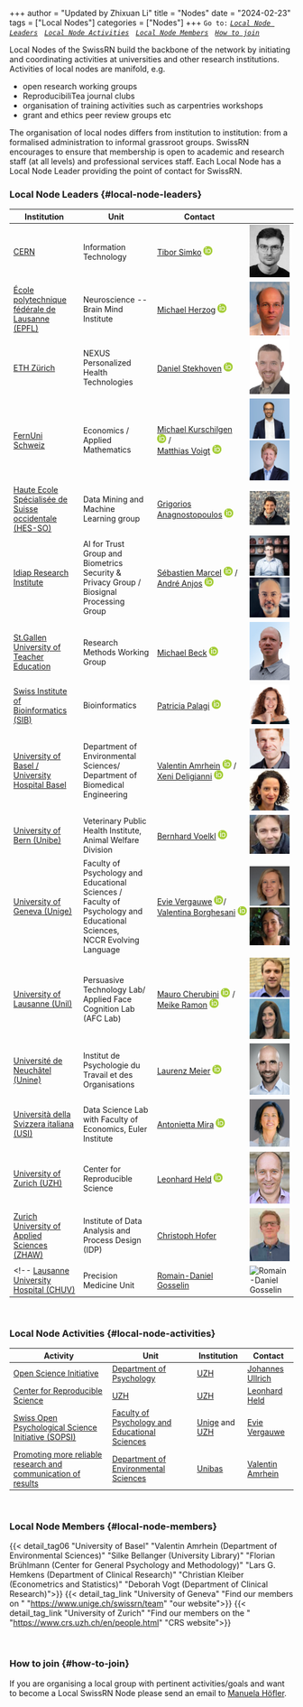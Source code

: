 +++
author = "Updated by Zhixuan Li"
title = "Nodes"
date = "2024-02-23"
tags = ["Local Nodes"]
categories = ["Nodes"]
+++
`Go to:` [*`Local Node Leaders`*](#local-node-leaders)    &nbsp; [*`Local Node Activities`*](#local-node-activities)    &nbsp; [*`Local Node Members`*](#local-node-members)    &nbsp; [*`How to join`*](#how-to-join)

Local Nodes of the SwissRN build the backbone of the network by initiating and coordinating activities at universities and other research institutions. Activities of local nodes are manifold, e.g.

* open research working groups
* ReproducibiliTea journal clubs
* organisation of training activities such as carpentries workshops
* grant and ethics peer review groups etc

The organisation of local nodes differs from institution to institution: from a formalised administration to informal grassroot groups. SwissRN encourages to ensure that membership is open to academic and research staff (at all levels) and professional services staff. Each Local Node has a Local Node Leader providing the point of contact for SwissRN.

### Local Node Leaders {#local-node-leaders}
Institution |  Unit |   Contact   |  |
--------------|---|-------------|---|
[CERN](https://home.cern/) | Information Technology | [Tibor Simko](https://orcid.org/0000-0001-7202-5803) <a href="https://orcid.org/0000-0001-7202-5803"><img alt="ORCID" src="./../img/ORCIDiD_icon16x16.png" style="height:16px; width:16px" /></a> | ![Tibor Simko](./../img/pic_TiborSimko.jpeg)  |
[&Eacute;cole polytechnique f&eacute;d&eacute;rale de Lausanne (EPFL)](https://www.epfl.ch/en/) | Neuroscience -- Brain Mind Institute | [Michael Herzog](https://www.epfl.ch/labs/lpsy/team/herzog/) <a href="https://orcid.org/0000-0001-5433-1030"><img alt="ORCID" src="./../img/ORCIDiD_icon16x16.png" style="height:16px; width:16px" /></a>| ![Michael Herzog](./../img/pic_MichaelHerzog.jpg)  |
[ETH Z&uuml;rich](https://www.ethz.ch) | NEXUS Personalized Health Technologies | <nobr>[Daniel Stekhoven](https://www.nexus.ethz.ch/about/people1/person-detail.html?persid=143058) <a href="https://orcid.org/0000-0003-3163-3161"><img alt="ORCID" src="./../img/ORCIDiD_icon16x16.png" style="height:16px; width:16px" /></a> | ![Daniel Stekhoven](./../img/pic_DanielStekhoven.jpeg)  |
[FernUni Schweiz](https://fernuni.ch)| Economics / Applied Mathematics | [Michael Kurschilgen](https://fernuni.ch/profil/michael-kurschilgen)  <a href="https://orcid.org/0000-0001-6109-4969"><img alt="ORCID" src="./../img/ORCIDiD_icon16x16.png" style="height:16px; width:16px" /></a> / <br> [Matthias Voigt](https://fernuni.ch/matthias-voigt/) <a href="https://orcid.org/0000-0001-8491-1861"><img alt="ORCID" src="./../img/ORCIDiD_icon16x16.png" style="height:16px; width:16px" /></a> | ![Michael Kurschilgen](./../img/pic_MichaelKurschilgen.jpg) ![Matthias Voigt](./../img/pic_MatthiasVoigt.png)  |
[Haute Ecole Spécialisée de Suisse occidentale (HES-SO)](https://www.hes-so.ch/de/startseite) |Data Mining and Machine Learning group  | [Grigorios Anagnostopoulos](http://dmml.ch/grigorios-anagnostopoulos/) <a href="https://orcid.org/0000-0002-8643-7427"><img alt="ORCID" src="./../img/ORCIDiD_icon16x16.png" style="height:16px; width:16px" /></a> | ![Grigorios Anagnostopoulos](./../img/pic_GrigoriosAnagnostopoulos.jpeg)  |
[Idiap Research Institute](https://www.idiap.ch/en/about)| AI for Trust Group and Biometrics Security & Privacy Group /<br> Biosignal Processing Group | <nobr>[Sébastien Marcel](https://www.idiap.ch/en/people/directory/128) <a href="https://orcid.org/0000-0002-2497-9140"><img alt="ORCID" src="./../img/ORCIDiD_icon16x16.png" style="height:16px; width:16px" /></a> /<br> [André Anjos](https://anjos.ai) <a href="https://orcid.org/0000-0001-7248-4014"><img alt="ORCID" src="./../img/ORCIDiD_icon16x16.png" style="height:16px; width:16px" /></a> | ![Sébastien Marcel](./../img/pic_sebastien-marcel-148x148.jpg) ![André Anjos](./../img/pic_andre-anjos-148x148.jpg)  |
[St.Gallen University of Teacher Education](https://www.phsg.ch/en)|Research Methods Working Group| [Michael Beck](https://www.phsg.ch/de/team/prof-dr-michael-beck) <a href="https://orcid.org/0000-0001-7548-8029"><img alt="ORCID" src="./../img/ORCIDiD_icon16x16.png" style="height:16px; width:16px" /></a> | ![Michael Beck](./../img/pic_MichaelBeck.jpg) |
[Swiss Institute of Bioinformatics (SIB)](https://www.sib.swiss/) |Bioinformatics |[Patricia Palagi](https://www.sib.swiss/directory?cn=patricia%20palagi) <a href="https://orcid.org/0000-0001-9062-6303"><img alt="ORCID" src="./../img/ORCIDiD_icon16x16.png" style="height:16px; width:16px" /></a> | ![Patricia Palagi](./../img/pic_PatriciaPalagi.jpg)  |
[University of Basel / ](https://www.unibas.ch/en.html) <br>[University Hospital Basel](https://www.unispital-basel.ch/)| Department of Environmental Sciences/ Department of Biomedical Engineering| <nobr>[Valentin Amrhein](https://camargue.unibas.ch/en/team/valentin-amrhein/) <a href="https://orcid.org/0000-0001-5173-4571"><img alt="ORCID" src="./../img/ORCIDiD_icon16x16.png" style="height:16px; width:16px" /></a> / <br> <nobr>[Xeni Deligianni](https://www.xenideligianni.com) <a href="https://orcid.org/0000-0001-9968-223X"><img alt="ORCID" src="./../img/ORCIDiD_icon16x16.png" style="height:16px; width:16px" /></a> | ![Valentin Amrhein](./../img/pic_ValentinAmrhein.jpeg) ![Xeni Deligianni](./../img/pic_XeniaDeligianni.jpeg) |
[University of Bern (Unibe)](https://www.unibe.ch/index_eng.html)| Veterinary Public Health Institute, Animal Welfare Division | <nobr>[Bernhard Voelkl](https://www.tierschutz.vetsuisse.unibe.ch/about_us/personnel/dr_voelkl_bernhard/index_eng.html#pane740819) <a href="https://orcid.org/0000-0001-5454-2508"><img alt="ORCID" src="./../img/ORCIDiD_icon16x16.png" style="height:16px; width:16px" /></a> | ![Bernhard Voelkl](./../img/pic_BernhardVoelkl.jpg) |
[University of Geneva (Unige)](https://www.unige.ch)| Faculty of Psychology and Educational Sciences /<br> Faculty of Psychology and Educational Sciences,<br>NCCR Evolving Language | [Evie Vergauwe](https://neurocenter-unige.ch/research-groups/evie-vergauwe/) <a href="https://orcid.org/0000-0002-7339-2370"><img alt="ORCID" src="./../img/ORCIDiD_icon16x16.png" style="height:16px; width:16px" /></a>/ <nobr> [Valentina Borghesani](https://valentina.borghesani.org) <a href="https://orcid.org/0000-0002-7909-8631"><img alt="ORCID" src="./../img/ORCIDiD_icon16x16.png" style="height:16px; width:16px" /></a> | ![Evie Vergauwe](./../img/pic_EvieVergauwe.jpg) ![Valentina Borghesani](./../img/pic_ValentinaBorghesani.jpeg) |
[University of Lausanne (Unil)](https://www.unil.ch/index.html)| Persuasive Technology Lab/ <br> Applied Face Cognition Lab (AFC Lab) | <nobr>[Mauro Cherubini](https://www.maurocherubini.it) <a href="https://orcid.org/0000-0002-1860-6110"><img alt="ORCID" src="./../img/ORCIDiD_icon16x16.png" style="height:16px; width:16px" /></a> / <br> [Meike Ramon](https://afclab.org/) <a href="https://orcid.org/0000-0001-5753-5493"><img alt="ORCID" src="./../img/ORCIDiD_icon16x16.png" style="height:16px; width:16px" /></a> | ![Mauro Cherubini](./../img/pic_MauroCherubini.png) ![Meike Ramon](./../img/pic_MeikeRamon.jpg)  |
[Universit&eacute; de Neuch&acirc;tel (Unine)](https://www.unine.ch/unine/home.html)| Institut de Psychologie du Travail et des Organisations | [Laurenz Meier](https://www.unine.ch/ipto/home/collaborateurstrices/laurenzmeier.html) <a href="https://orcid.org/0000-0002-5675-1562"><img alt="ORCID" src="./../img/ORCIDiD_icon16x16.png" style="height:16px; width:16px" /></a> |![Laurenz Meier](./../img/pic_LaurenzMeier.png)  |
[Università della Svizzera italiana (USI)](https://www.usi.ch/)| Data Science Lab with Faculty of Economics, Euler Institute | [Antonietta Mira](https://usi.to/exz) <a href="https://orcid.org/0000-0002-5609-7935"><img alt="ORCID" src="./../img/ORCIDiD_icon16x16.png" style="height:16px; width:16px" /></a> |![Antonietta Mira](./../img/pic_AntoniettaMira.png)  |
[University of Zurich (UZH)](https://www.uzh.ch/en.html)| Center for Reproducible Science| [Leonhard Held](https://www.ebpi.uzh.ch/en/aboutus/departments/biostatistics/teambiostats/held.html) <a href="https://orcid.org/0000-0002-8686-5325"><img alt="ORCID" src="./../img/ORCIDiD_icon16x16.png" style="height:16px; width:16px" /></a> |![Leonhard Held](./../img/pic_LeonhardHeld.jpg)  |
[Zurich University of Applied Sciences (ZHAW)](https://zhaw.ch)| Institute of Data Analysis and Process Design (IDP) | [Christoph Hofer](https://www.zhaw.ch/en/about-us/person/hofc/) | ![Christoph Hofer](./../img/pic_ChristophHofer.jpeg)  |
<!-- [Lausanne University Hospital (CHUV)](https://www.chuv.ch/fr/chuv-home) | Precision Medicine Unit  | [Romain-Daniel Gosselin](https://www.chuv.ch/fr/medecine-precision/accueil/en-bref/notre-equipe/romain-daniel-gosselin) | ![Romain-Daniel Gosselin](./../img/pic_RomainDanielGosselin.jpg)  | -->

&nbsp;  

### Local Node Activities {#local-node-activities}
Activity |  Unit |   Institution   | Contact  |
--------------|---|-------------|---|
[Open Science Initiative](https://www.psychologie.uzh.ch/de/dienstleistungen/open-science.html) | [Department of Psychology](https://www.psychology.uzh.ch/en.html) | [UZH](https://www.uzh.ch/en.html)| [Johannes Ullrich](https://www.psychologie.uzh.ch/de/bereiche/sob/sozpsy/Team1/jullrich.html) |
[Center for Reproducible Science](https://www.crs.uzh.ch/en.html) |  [UZH](https://www.uzh.ch/en.html)| [UZH](https://www.uzh.ch/en.html)| [Leonhard Held](https://www.ebpi.uzh.ch/en/aboutus/departments/biostatistics/teambiostats/held.html) |
[Swiss Open Psychological Science Initiative (SOPSI)](https://uzh-unige.ch/2021/09/06/on-the-path-to-transparent-and-reproducible-science-swiss-open-psychological-science-initiative-sopsi/) | [Faculty of Psychology and Educational Sciences](https://www.unige.ch/fapse/en/) | [Unige](https://www.unige.ch/en/university/presentation/) and [UZH](https://www.uzh.ch/en.html)|[Evie Vergauwe](https://neurocenter-unige.ch/research-groups/evie-vergauwe/)  |
[Promoting more reliable research and communication of results](https://camargue.unibas.ch/en/reproducibility/) | [Department of Environmental Sciences](https://duw.unibas.ch/en/) | [Unibas](https://www.unibas.ch/en.html)|[Valentin Amrhein](https://camargue.unibas.ch/en/team/valentin-amrhein/)  |

&nbsp;

### Local Node Members {#local-node-members}
{{< detail_tag06 "University of Basel" "Valentin Amrhein (Department of Environmental Sciences)" "Silke Bellanger (University Library)" "Florian Brühlmann (Center for General Psychology and Methodology)" "Lars G. Hemkens (Department of Clinical Research)" "Christian Kleiber (Econometrics and Statistics)" "Deborah Vogt (Department of Clinical Research)">}}
{{< detail_tag_link "University of Geneva" "Find our members on " "https://www.unige.ch/swissrn/team" "our website">}}
{{< detail_tag_link "University of Zurich" "Find our members on the " "https://www.crs.uzh.ch/en/people.html" "CRS website">}}

&nbsp;

### How to join {#how-to-join}
If you are organising a local group with pertinent activities/goals and want to become a Local SwissRN Node please send an email to [Manuela H&ouml;fler](mailto:info@swissrn.org).
